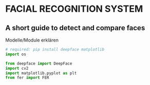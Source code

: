 # FACIAL RECOGNITION SYSTEM
## A short guide to detect and compare faces

Modelle/Module erklären

```python
# required: pip install deepface matplotlib
import os

from deepface import DeepFace
import cv2
import matplotlib.pyplot as plt
from fer import FER
```


